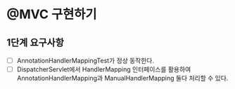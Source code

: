 # @MVC 구현하기
## 1단계 요구사항
- [ ] AnnotationHandlerMappingTest가 정상 동작한다. 
- [ ] DispatcherServlet에서 HandlerMapping 인터페이스를 활용하여 AnnotationHandlerMapping과 ManualHandlerMapping 둘다 처리할 수 있다.
